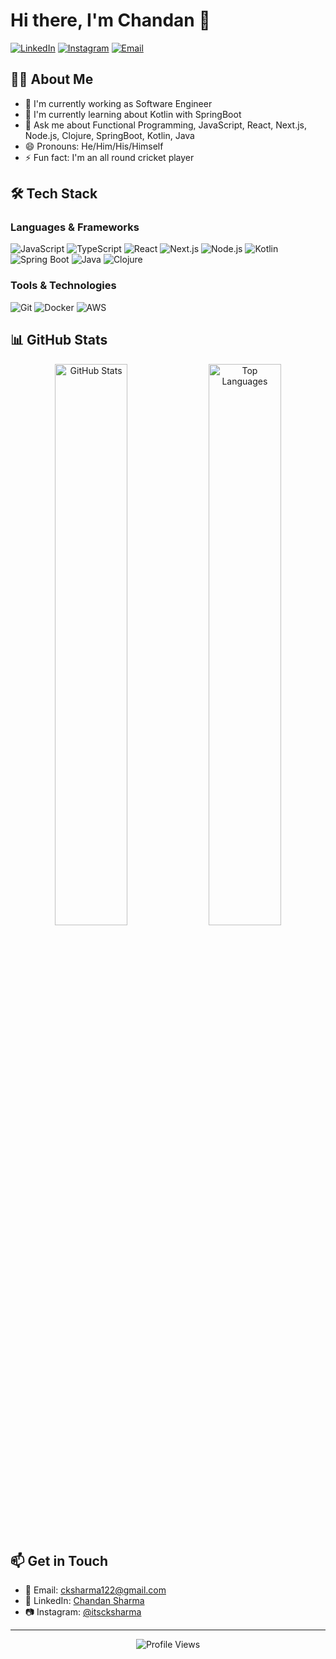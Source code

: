 # Hi there, I'm Chandan 👋

[![LinkedIn](https://img.shields.io/badge/LinkedIn-Connect-blue)](https://www.linkedin.com/in/cksharma11/)
[![Instagram](https://img.shields.io/badge/Instagram-Follow-pink)](https://www.instagram.com/itscksharma/)
[![Email](https://img.shields.io/badge/Email-Contact-red)](mailto:cksharma122@gmail.com)

## 👨‍💻 About Me

- 🔭 I'm currently working as Software Engineer
- 🌱 I'm currently learning about Kotlin with SpringBoot
- 💬 Ask me about Functional Programming, JavaScript, React, Next.js, Node.js, Clojure, SpringBoot, Kotlin, Java
- 😄 Pronouns: He/Him/His/Himself
- ⚡ Fun fact: I'm an all round cricket player

## 🛠️ Tech Stack

### Languages & Frameworks
![JavaScript](https://img.shields.io/badge/JavaScript-F7DF1E?style=for-the-badge&logo=javascript&logoColor=black)
![TypeScript](https://img.shields.io/badge/TypeScript-007ACC?style=for-the-badge&logo=typescript&logoColor=white)
![React](https://img.shields.io/badge/React-20232A?style=for-the-badge&logo=react&logoColor=61DAFB)
![Next.js](https://img.shields.io/badge/Next.js-000000?style=for-the-badge&logo=next.js&logoColor=white)
![Node.js](https://img.shields.io/badge/Node.js-339933?style=for-the-badge&logo=nodedotjs&logoColor=white)
![Kotlin](https://img.shields.io/badge/Kotlin-0095D5?style=for-the-badge&logo=kotlin&logoColor=white)
![Spring Boot](https://img.shields.io/badge/Spring_Boot-6DB33F?style=for-the-badge&logo=spring-boot&logoColor=white)
![Java](https://img.shields.io/badge/Java-ED8B00?style=for-the-badge&logo=java&logoColor=white)
![Clojure](https://img.shields.io/badge/Clojure-5881D8?style=for-the-badge&logo=clojure&logoColor=white)

### Tools & Technologies
![Git](https://img.shields.io/badge/Git-F05032?style=for-the-badge&logo=git&logoColor=white)
![Docker](https://img.shields.io/badge/Docker-2496ED?style=for-the-badge&logo=docker&logoColor=white)
![AWS](https://img.shields.io/badge/AWS-232F3E?style=for-the-badge&logo=amazon-aws&logoColor=white)

## 📊 GitHub Stats

<div align="center">
  <img src="https://github-readme-stats.vercel.app/api?username=cksharma11&show_icons=true&theme=tokyonight" alt="GitHub Stats" width="48%"/>
  <img src="https://github-readme-stats.vercel.app/api/top-langs/?username=cksharma11&layout=compact&theme=tokyonight&langs_count=8&hide=abap" alt="Top Languages" width="48%"/>
</div>

## 📫 Get in Touch

- 📧 Email: [cksharma122@gmail.com](mailto:cksharma122@gmail.com)
- 🔗 LinkedIn: [Chandan Sharma](https://www.linkedin.com/in/cksharma11/)
- 📷 Instagram: [@itscksharma](https://www.instagram.com/itscksharma/)

---
<div align="center">
  <img src="https://komarev.com/ghpvc/?username=cksharma11&style=flat-square&color=blue" alt="Profile Views"/>
</div>
